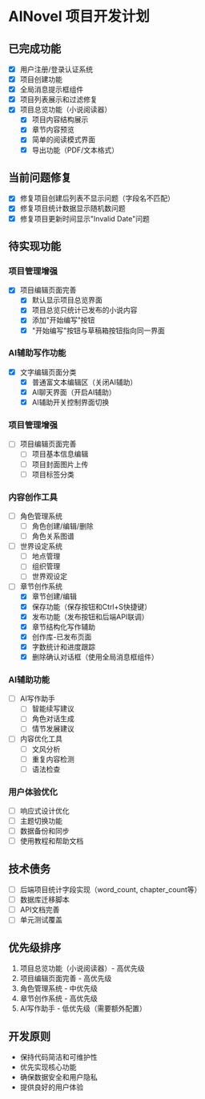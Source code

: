 # AINovel 项目开发计划

## 已完成功能

- [X] 用户注册/登录认证系统
- [X] 项目创建功能
- [X] 全局消息提示框组件
- [X] 项目列表展示和过滤修复
- [X] 项目总览功能（小说阅读器）
  - [X] 项目内容结构展示
  - [X] 章节内容预览
  - [X] 简单的阅读模式界面
  - [X] 导出功能（PDF/文本格式）

## 当前问题修复

- [X] 修复项目创建后列表不显示问题（字段名不匹配）
- [X] 修复项目统计数据显示随机数问题
- [X] 修复项目更新时间显示"Invalid Date"问题

## 待实现功能

### 项目管理增强

- [X] 项目编辑页面完善
  - [X] 默认显示项目总览界面
  - [X] 项目总览只统计已发布的小说内容
  - [X] 添加"开始编写"按钮
  - [X] "开始编写"按钮与草稿箱按钮指向同一界面

### AI辅助写作功能

- [X] 文字编辑页面分类
  - [X] 普通富文本编辑区（关闭AI辅助）
  - [X] AI聊天界面（开启AI辅助）
  - [X] AI辅助开关控制界面切换

### 项目管理增强

- [ ] 项目编辑页面完善
  - [ ] 项目基本信息编辑
  - [ ] 项目封面图片上传
  - [ ] 项目标签分类

### 内容创作工具

- [ ] 角色管理系统
  - [ ] 角色创建/编辑/删除
  - [ ] 角色关系图谱
- [ ] 世界设定系统
  - [ ] 地点管理
  - [ ] 组织管理
  - [ ] 世界观设定
- [ ] 章节创作系统
  - [X] 章节创建/编辑
  - [X] 保存功能（保存按钮和Ctrl+S快捷键）
  - [X] 发布功能（发布按钮和后端API联调）
  - [X] 章节结构化写作辅助
  - [X] 创作库-已发布页面
  - [X] 字数统计和进度跟踪
  - [X] 删除确认对话框（使用全局消息框组件）

### AI辅助功能

- [ ] AI写作助手
  - [ ] 智能续写建议
  - [ ] 角色对话生成
  - [ ] 情节发展建议
- [ ] 内容优化工具
  - [ ] 文风分析
  - [ ] 重复内容检测
  - [ ] 语法检查

### 用户体验优化

- [ ] 响应式设计优化
- [ ] 主题切换功能
- [ ] 数据备份和同步
- [ ] 使用教程和帮助文档

## 技术债务

- [ ] 后端项目统计字段实现（word_count, chapter_count等）
- [ ] 数据库迁移脚本
- [ ] API文档完善
- [ ] 单元测试覆盖

## 优先级排序

1. 项目总览功能（小说阅读器）- 高优先级
2. 项目编辑页面完善 - 高优先级
3. 角色管理系统 - 中优先级
4. 章节创作系统 - 高优先级
5. AI写作助手 - 低优先级（需要额外配置）

## 开发原则

- 保持代码简洁和可维护性
- 优先实现核心功能
- 确保数据安全和用户隐私
- 提供良好的用户体验
